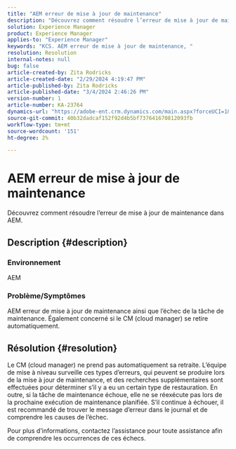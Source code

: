```yaml
---
title: "AEM erreur de mise à jour de maintenance"
description: "Découvrez comment résoudre l’erreur de mise à jour de maintenance dans AEM"
solution: Experience Manager
product: Experience Manager
applies-to: "Experience Manager"
keywords: "KCS. AEM erreur de mise à jour de maintenance, "
resolution: Resolution
internal-notes: null
bug: false
article-created-by: Zita Rodricks
article-created-date: "2/29/2024 4:19:47 PM"
article-published-by: Zita Rodricks
article-published-date: "3/4/2024 2:46:26 PM"
version-number: 1
article-number: KA-23764
dynamics-url: "https://adobe-ent.crm.dynamics.com/main.aspx?forceUCI=1&pagetype=entityrecord&etn=knowledgearticle&id=3ee9ba56-1ed7-ee11-9079-6045bd0065f9"
source-git-commit: 40b32dadcaf152f92d4b5bf737641670812093fb
workflow-type: tm+mt
source-wordcount: '151'
ht-degree: 2%

---
```


# AEM erreur de mise à jour de maintenance


Découvrez comment résoudre l’erreur de mise à jour de maintenance dans AEM.

## Description {#description}


### Environnement

AEM

### Problème/Symptômes

AEM erreur de mise à jour de maintenance ainsi que l’échec de la tâche de maintenance. Également concerné si le CM (cloud manager) se retire automatiquement.


## Résolution {#resolution}


Le CM (cloud manager) ne prend pas automatiquement sa retraite. L’équipe de mise à niveau surveille ces types d’erreurs, qui peuvent se produire lors de la mise à jour de maintenance, et des recherches supplémentaires sont effectuées pour déterminer s’il y a eu un certain type de restauration.
En outre, si la tâche de maintenance échoue, elle ne se réexécute pas lors de la prochaine exécution de maintenance planifiée. S’il continue à échouer, il est recommandé de trouver le message d’erreur dans le journal et de comprendre les causes de l’échec.

Pour plus d’informations, contactez l’assistance pour toute assistance afin de comprendre les occurrences de ces échecs.
